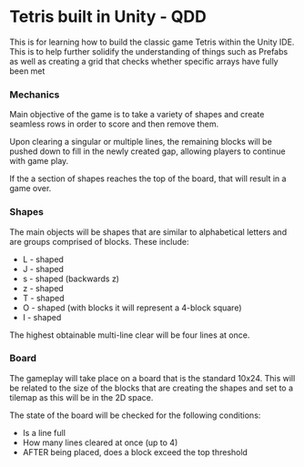 # Tetris built in Unity - QDD

This is for learning how to build the classic game Tetris within the Unity IDE. This is to help further solidify the understanding of things such as Prefabs as well as creating a grid that checks whether specific arrays have fully been met

### Mechanics

Main objective of the game is to take a variety of shapes and create seamless rows in order to score and then remove them.

Upon clearing a singular or multiple lines, the remaining blocks will be pushed down to fill in the newly created gap, allowing players to continue with game play.

If the a section of shapes reaches the top of the board, that will result in a game over.


### Shapes

The main objects will be shapes that are similar to alphabetical letters and are groups comprised of blocks. These include:

* L - shaped
* J - shaped
* s - shaped (backwards z)
* z - shaped
* T - shaped
* O - shaped (with blocks it will represent a 4-block square)
* I - shaped

The highest obtainable multi-line clear will be four lines at once.

### Board

The gameplay will take place on a board that is the standard 10x24. This will be related to the size of the blocks that are creating the shapes and set to a tilemap as this will be in the 2D space.

The state of the board will be checked for the following conditions:
* Is a line full
* How many lines cleared at once (up to 4)
* AFTER being placed, does a block exceed the top threshold

